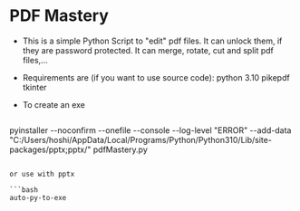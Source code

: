 # PDF Mastery
- This is a simple Python Script to "edit" pdf files. It can unlock them, if they are password protected.
  It can merge, rotate, cut and split pdf files,...

- Requirements are (if you want to use source code):
  python 3.10 
  pikepdf
  tkinter

- To create an exe 

  ```bash
pyinstaller --noconfirm --onefile --console --log-level "ERROR" --add-data "C:/Users/hoshi/AppData/Local/Programs/Python/Python310/Lib/site-packages/pptx;pptx/" pdfMastery.py
  ```

  or use with pptx
  
  ```bash
  auto-py-to-exe
  ```
  
  

